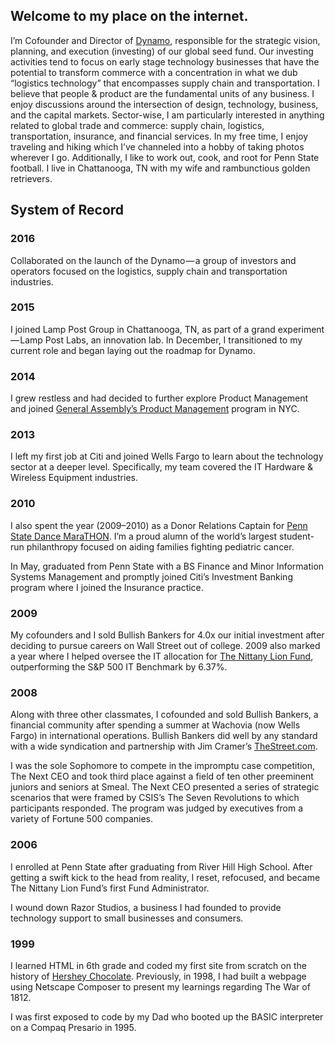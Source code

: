 ## Welcome to my place on the internet.

I’m Cofounder and Director of [Dynamo](http://dynamo.vc), responsible for the strategic vision, planning, and execution (investing) of our global seed fund. Our investing activities tend to focus on early stage technology businesses that have the potential to transform commerce with a concentration in what we dub “logistics technology” that encompasses supply chain and transportation.
I believe that people & product are the fundamental units of any business. I enjoy discussions around the intersection of design, technology, business, and the capital markets. Sector-wise, I am particularly interested in anything related to global trade and commerce: supply chain, logistics, transportation, insurance, and financial services.
In my free time, I enjoy traveling and hiking which I’ve channeled into a hobby of taking photos wherever I go. Additionally, I like to work out, cook, and root for Penn State football. I live in Chattanooga, TN with my wife and rambunctious golden retrievers.

## System of Record
### 2016
Collaborated on the launch of the Dynamo — a group of investors and operators focused on the logistics, supply chain and transportation industries.

### 2015
I joined Lamp Post Group in Chattanooga, TN, as part of a grand experiment — Lamp Post Labs, an innovation lab. In December, I transitioned to my current role and began laying out the roadmap for Dynamo.

### 2014
I grew restless and had decided to further explore Product Management and joined [General Assembly’s Product Management](https://generalassemb.ly/) program in NYC.

### 2013
I left my first job at Citi and joined Wells Fargo to learn about the technology sector at a deeper level. Specifically, my team covered the IT Hardware & Wireless Equipment industries.

### 2010
I also spent the year (2009–2010) as a Donor Relations Captain for [Penn State Dance MaraTHON](http://thon.org). I’m a proud alumn of the world’s largest student-run philanthropy focused on aiding families fighting pediatric cancer.

In May, graduated from Penn State with a BS Finance and Minor Information Systems Management and promptly joined Citi’s Investment Banking program where I joined the Insurance practice.

### 2009
My cofounders and I sold Bullish Bankers for 4.0x our initial investment after deciding to pursue careers on Wall Street out of college. 2009 also marked a year where I helped oversee the IT allocation for [The Nittany Lion Fund](http://www.smeal.psu.edu/nittany-lion-fund/), outperforming the S&P 500 IT Benchmark by 6.37%.

### 2008
Along with three other classmates, I cofounded and sold Bullish Bankers, a financial community after spending a summer at Wachovia (now Wells Fargo) in international operations. Bullish Bankers did well by any standard with a wide syndication and partnership with Jim Cramer’s [TheStreet.com](http://www.thestreet.com/).

I was the sole Sophomore to compete in the impromptu case competition, The Next CEO and took third place against a field of ten other preeminent juniors and seniors at Smeal. The Next CEO presented a series of strategic scenarios that were framed by CSIS’s The Seven Revolutions to which participants responded. The program was judged by executives from a variety of Fortune 500 companies.

### 2006
I enrolled at Penn State after graduating from River Hill High School. After getting a swift kick to the head from reality, I reset, refocused, and became The Nittany Lion Fund’s first Fund Administrator.

I wound down Razor Studios, a business I had founded to provide technology support to small businesses and consumers.

### 1999
I learned HTML in 6th grade and coded my first site from scratch on the history of [Hershey Chocolate](http://hersheychocolate.tripod.com/). Previously, in 1998, I had built a webpage using Netscape Composer to present my learnings regarding The War of 1812.

I was first exposed to code by my Dad who booted up the BASIC interpreter on a Compaq Presario in 1995.
